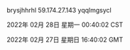 brysjhhrhl 59.174.27.143 yqqlmgsycl

2022年 02月 28日 星期一 00:40:02 CST

2022年 02月 27日 星期日 16:40:02 GMT
